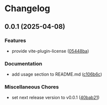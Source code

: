 # Changelog

## 0.0.1 (2025-04-08)


### Features

* provide vite-plugin-license ([05448ba](https://github.com/tasshi-me/vite-plugin-license/commit/05448ba170a73eb30ed7151bc07eb6f61f6acc19))


### Documentation

* add usage section to README.md ([c106b6c](https://github.com/tasshi-me/vite-plugin-license/commit/c106b6c23b8170ba26cd2ca3715c624c5ebed242))


### Miscellaneous Chores

* set next release version to v0.0.1 ([40bab21](https://github.com/tasshi-me/vite-plugin-license/commit/40bab21aa34a0936004e67d6df10a1f810fa029f))
